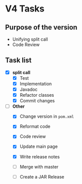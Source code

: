 # V4 Tasks

## Purpose of the version

 * Unifying split call
 * Code Review

## Task list

- [x] **split call**
  - [x] Test
  - [x] Implementation
  - [x] Javadoc
  - [x] Refactor classes
  - [x] Commit changes

-  [ ] **Other**
   - [x] Change version in `pom.xml`
   - [x] Reformat code
   - [x] Code review
   - [x] Update main page
   - [x] Write release notes
   - [ ] Merge with master
   - [ ] Create a JAR Release

